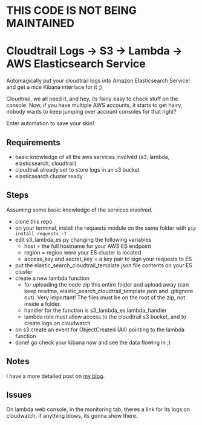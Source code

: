 # THIS CODE IS NOT BEING MAINTAINED

# Cloudtrail Logs -> S3 -> Lambda -> AWS Elasticsearch Service

Automagically put your cloudtrail logs into Amazon Elasticsearch Service! and get a nice Kibana interface for it ;)

Cloudtrail, we all need it, and hey, its fairly easy to check stuff on the console.
Now, if you have multiple AWS accounts, it starts to get hairy, nobody wants to keep jumping over account consoles for that right?

Enter automation to save your skin!

## Requirements

- basic knowledge of all the aws services involved (s3, lambda, elasticsearch, cloudtrail)
- cloudtrail already set to store logs in an s3 bucket
- elasticsearch cluster ready

## Steps

Assuming some basic knowledge of the services involved.

- clone this repo
- on your terminal, install the requests module on the same folder with ```pip install requests -t .```
- edit s3_lambda_es.py changing the following variables
  - host = the full hostname for your AWS ES endpoint
  - region = region were your ES cluster is located
  - access_key and secret_key = a key pair to sign your requests to ES
- put the elastic_search_cloudtrail_template.json file contents on your ES cluster
- create a new lambda function
  - for uploading the code zip this entire folder and upload away (can keep readme, elastic_search_cloudtrail_template.json and .gitignore out). Very important! The files must be on the root of the zip, not inside a folder.
  - handler for the function is s3_lambda_es.lambda_handler
  - lambda role must allow access to the cloudtrail s3 bucket, and to create logs on cloudwatch
- on s3 create an event for ObjectCreated (All) pointing to the lambda function
- done! go check your kibana now and see the data flowing in ;)

## Notes

I have a more detailed post on [my blog](https://www.fernandobattistella.com.br/log_processing/2016/03/13/Cloudtrail-S3-Lambda-Elasticsearch.html).

## Issues

On lambda web console, in the monitoring tab, theres a link for its logs on cloudwatch, if anything blows, its gonna show there.
